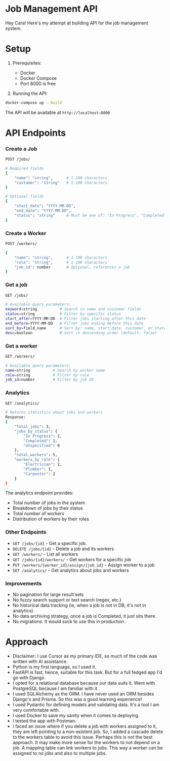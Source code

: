 # Job Management API

Hey Cara! Here's my attempt at building API for the job management system.
# Setup

1. Prerequisites:
   - Docker
   - Docker Compose
   - Port 8000 is free

2. Running the API:
```bash
docker-compose up --build
```

The API will be available at `http://localhost:8000`

# API Endpoints

### Create a Job
```bash
POST /jobs/

# Required fields
{
    "name": "string",      # 1-100 characters
    "customer": "string"   # 1-100 characters
}

# Optional fields
{
    "start_date": "YYYY-MM-DD",
    "end_date": "YYYY-MM-DD",
    "status": "string"     # Must be one of: "In Progress", "Completed", "Cancelled"
}
```

### Create a Worker
```bash
POST /workers/

{
    "name": "string",      # 1-100 characters
    "role": "string",      # 1-100 characters
    "job_id": number       # Optional, references a job
}
```

### Get a job
```bash
GET /jobs/

# Available query parameters:
keyword=string          # Search in name and customer fields
status=string           # Filter by specific status
start_after=YYYY-MM-DD  # Filter jobs starting after this date
end_before=YYYY-MM-DD   # Filter jobs ending before this date
sort_by=field_name      # Sort by: name, start_date, customer, or status
desc=boolean            # Sort in descending order (default: false)
```

### Get a worker
```bash
GET /workers/

# Available query parameters:
name=string          # Search by worker name
role=string          # Filter by role
job_id=number        # Filter by job ID
```

### Analytics
```bash
GET /analytics/

# Returns statistics about jobs and workers
Response:
{
    "total_jobs": 3,
    "jobs_by_status": {
        "In Progress": 2,
        "Completed": 1,
        "Unspecified": 0
    },
    "total_workers": 5,
    "workers_by_role": {
        "Electrician": 2,
        "Plumber": 1,
        "Carpenter": 2
    }
}
```

The analytics endpoint provides:
- Total number of jobs in the system
- Breakdown of jobs by their status
- Total number of workers
- Distribution of workers by their roles

### Other Endpoints
- `GET /jobs/{id}` - Get a specific job.
- `DELETE /jobs/{id}` - Delete a job and its workers
- `GET /workers/` - List all workers
- `GET /jobs/{id}/workers/` - Get workers for a specific job
- `PUT /workers/{worker_id}/assign/{job_id}` - Assign worker to a job
- `GET /analytics/` - Get analytics about jobs and workers

### Improvements

- No pagination for large result sets
- No fuzzy search support or text search (regex, etc.)
- No historical data tracking (ie, when a job is not in DB, it's not in analytics)
- No data archiving strategy, once a job is Completed, it just sits there.
- No migrations. It would suck to use this in production.

# Approach
- Disclaimer: I use Cursor as my primary IDE, so much of the code was written with AI assistance.
- Python is my first language, so I used it.
- FastAPI is fast, hence, suitable for this task. But for a full fedged app I'd go with Django.
- I opted for a relational database because our data suits it. Went with PostgreSQL because I am familiar with it.
- I used SQLAlchemy as the ORM. I have never used an ORM besides Django's and Prisma. So this was a good learning experience!
- I used Pydantic for defining models and validating data. It's a tool I am very comfortable with.
- I used Docker to save my sanity when it comes to deploying.
- I tested the app with Postman.
- I faced an issue where if you delete a job with workers assigned to it, they are left pointing to a non-existent job. So, I added a cascade delete to the workers table to avoid this issue. Perhaps this is not the best approach. It may make more sense for the workers to not depend on a job. A mapping table can link workers to jobs. This way a worker can be assigned to no jobs and also to multiple jobs.
